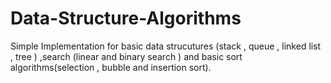# Data-Structure-Algorithms
Simple Implementation for basic data strucutures (stack , queue , linked list , tree ) ,search (linear and binary search ) and basic sort algorithms(selection , bubble and insertion sort).
